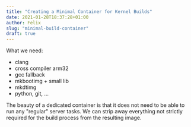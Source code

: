 ```yaml
---
title: "Creating a Minimal Container for Kernel Builds"
date: 2021-01-28T18:37:28+01:00
author: Felix
slug: "minimal-build-container"
draft: true
---
```


What we need:

- clang
- cross compiler arm32
- gcc fallback
- mkbootimg + small lib
- mkdtimg
- python, git, ...

The beauty of a dedicated container is that it does not need to be able to run
any "regular" server tasks. We can strip away everything not strictly required
for the build process from the resulting image.
